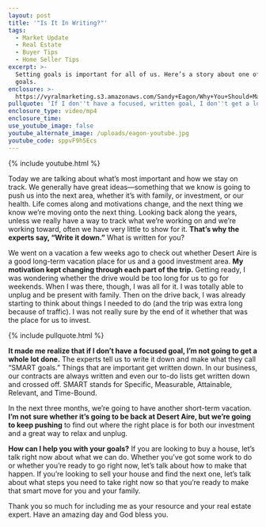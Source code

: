 ```yaml
---
layout: post
title: '"Is It In Writing?"'
tags:
  - Market Update
  - Real Estate
  - Buyer Tips
  - Home Seller Tips
excerpt: >-
  Setting goals is important for all of us. Here’s a story about one of my
  goals.
enclosure: >-
  https://vyralmarketing.s3.amazonaws.com/Sandy+Eagon/Why+You+Should+Make+SMART+Goals.mp4
pullquote: 'If I don''t have a focused, written goal, I don''t get a lot done.'
enclosure_type: video/mp4
enclosure_time:
use_youtube_image: false
youtube_alternate_image: /uploads/eagon-youtube.jpg
youtube_code: sppvF9h5Ecs
---
```


{% include youtube.html %}

Today we are talking about what’s most important and how we stay on track. We generally have great ideas—something that we know is going to push us into the next area, whether it’s with family, or investment, or our health. Life comes along and motivations change, and the next thing we know we’re moving onto the next thing. Looking back along the years, unless we really have a way to track what we’re working on and we’re working toward, often we have very little to show for it. **That’s why the experts say, “Write it down.”** What is written for you?

We went on a vacation a few weeks ago to check out whether Desert Aire is a good long-term vacation place for us and a good investment area. **My motivation kept changing through each part of the trip.** Getting ready, I was wondering whether the drive would be too long for us to go for weekends. When I was there, though, I was all for it. I was totally able to unplug and be present with family. Then on the drive back, I was already starting to think about things I needed to do (and the trip was extra long because of traffic). I was not really sure by the end of it whether that was the place for us to invest.

{% include pullquote.html %}

**It made me realize that if I don’t have a focused goal, I’m not going to get a whole lot done.** The experts tell us to write it down and make what they call “SMART goals.” Things that are important get written down. In our business, our contracts are always written and even our to-do lists get written down and crossed off. SMART stands for Specific, Measurable, Attainable, Relevant, and Time-Bound.&nbsp;

In the next three months, we’re going to have another short-term vacation. **I’m not sure whether it’s going to be back at Desert Aire, but we’re going to keep pushing** to find out where the right place is for both our investment and a great way to relax and unplug.

**How can I help you with your goals?** If you are looking to buy a house, let’s talk right now about what we can do. Whether you’ve got some work to do or whether you’re ready to go right now, let’s talk about how to make that happen. If you’re looking to sell your house and find the next one, let’s talk about what steps you need to take right now so that you’re ready to make that smart move for you and your family.

Thank you so much for including me as your resource and your real estate expert. Have an amazing day and God bless you.